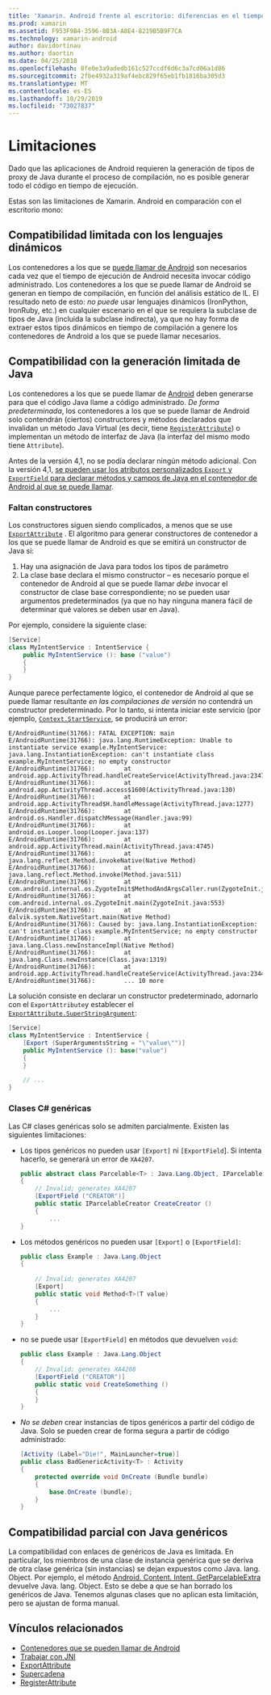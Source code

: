 ```yaml
---
title: 'Xamarin. Android frente al escritorio: diferencias en el tiempo de ejecución de mono'
ms.prod: xamarin
ms.assetid: F953F9B4-3596-8B3A-A8E4-8219B5B9F7CA
ms.technology: xamarin-android
author: davidortinau
ms.author: daortin
ms.date: 04/25/2018
ms.openlocfilehash: 8fe0e3a9adedb161c527ccdf6d6c3a7cd06a1d86
ms.sourcegitcommit: 2fbe4932a319af4ebc829f65eb1fb1816ba305d3
ms.translationtype: MT
ms.contentlocale: es-ES
ms.lasthandoff: 10/29/2019
ms.locfileid: "73027837"
---
```

# <a name="limitations"></a>Limitaciones

Dado que las aplicaciones de Android requieren la generación de tipos de proxy de Java durante el proceso de compilación, no es posible generar todo el código en tiempo de ejecución.

Estas son las limitaciones de Xamarin. Android en comparación con el escritorio mono:

## <a name="limited-dynamic-language-support"></a>Compatibilidad limitada con los lenguajes dinámicos

 Los contenedores a los que se [puede llamar de Android](~/android/platform/java-integration/android-callable-wrappers.md) son necesarios cada vez que el tiempo de ejecución de Android necesita invocar código administrado. Los contenedores a los que se puede llamar de Android se generan en tiempo de compilación, en función del análisis estático de IL. El resultado neto de esto: *no puede* usar lenguajes dinámicos (IronPython, IronRuby, etc.) en cualquier escenario en el que se requiera la subclase de tipos de Java (incluida la subclase indirecta), ya que no hay forma de extraer estos tipos dinámicos en tiempo de compilación a genere los contenedores de Android a los que se puede llamar necesarios.

## <a name="limited-java-generation-support"></a>Compatibilidad con la generación limitada de Java

Los contenedores a los que se puede llamar de [Android](~/android/platform/java-integration/android-callable-wrappers.md) deben generarse para que el código Java llame a código administrado. *De forma predeterminada*, los contenedores a los que se puede llamar de Android solo contendrán (ciertos) constructores y métodos declarados que invalidan un método Java Virtual (es decir, tiene [`RegisterAttribute`](xref:Android.Runtime.RegisterAttribute)) o implementan un método de interfaz de Java (la interfaz del mismo modo tiene `Attribute`).
  
Antes de la versión 4,1, no se podía declarar ningún método adicional. Con la versión 4,1, [se pueden usar los atributos personalizados `Export` y `ExportField` para declarar métodos y campos de Java en el contenedor de Android al que se puede llamar](~/android/platform/java-integration/working-with-jni.md).

### <a name="missing-constructors"></a>Faltan constructores

Los constructores siguen siendo complicados, a menos que se use [`ExportAttribute`](xref:Java.Interop.ExportAttribute) . El algoritmo para generar constructores de contenedor a los que se puede llamar de Android es que se emitirá un constructor de Java si:

1. Hay una asignación de Java para todos los tipos de parámetro
2. La clase base declara el mismo constructor &ndash; es necesario porque el contenedor de Android al que se puede llamar *debe* invocar el constructor de clase base correspondiente; no se pueden usar argumentos predeterminados (ya que no hay ninguna manera fácil de determinar qué valores se deben usar en Java).

Por ejemplo, considere la siguiente clase:

```csharp
[Service]
class MyIntentService : IntentService {
    public MyIntentService (): base ("value")
    {
    }
}
```

Aunque parece perfectamente lógico, el contenedor de Android al que se puede llamar resultante *en las compilaciones de versión* no contendrá un constructor predeterminado. Por lo tanto, si intenta iniciar este servicio (por ejemplo, [`Context.StartService`](xref:Android.Content.Context.StartService*), se producirá un error:

```shell
E/AndroidRuntime(31766): FATAL EXCEPTION: main
E/AndroidRuntime(31766): java.lang.RuntimeException: Unable to instantiate service example.MyIntentService: java.lang.InstantiationException: can't instantiate class example.MyIntentService; no empty constructor
E/AndroidRuntime(31766):        at android.app.ActivityThread.handleCreateService(ActivityThread.java:2347)
E/AndroidRuntime(31766):        at android.app.ActivityThread.access$1600(ActivityThread.java:130)
E/AndroidRuntime(31766):        at android.app.ActivityThread$H.handleMessage(ActivityThread.java:1277)
E/AndroidRuntime(31766):        at android.os.Handler.dispatchMessage(Handler.java:99)
E/AndroidRuntime(31766):        at android.os.Looper.loop(Looper.java:137)
E/AndroidRuntime(31766):        at android.app.ActivityThread.main(ActivityThread.java:4745)
E/AndroidRuntime(31766):        at java.lang.reflect.Method.invokeNative(Native Method)
E/AndroidRuntime(31766):        at java.lang.reflect.Method.invoke(Method.java:511)
E/AndroidRuntime(31766):        at com.android.internal.os.ZygoteInit$MethodAndArgsCaller.run(ZygoteInit.java:786)
E/AndroidRuntime(31766):        at com.android.internal.os.ZygoteInit.main(ZygoteInit.java:553)
E/AndroidRuntime(31766):        at dalvik.system.NativeStart.main(Native Method)
E/AndroidRuntime(31766): Caused by: java.lang.InstantiationException: can't instantiate class example.MyIntentService; no empty constructor
E/AndroidRuntime(31766):        at java.lang.Class.newInstanceImpl(Native Method)
E/AndroidRuntime(31766):        at java.lang.Class.newInstance(Class.java:1319)
E/AndroidRuntime(31766):        at android.app.ActivityThread.handleCreateService(ActivityThread.java:2344)
E/AndroidRuntime(31766):        ... 10 more
```

La solución consiste en declarar un constructor predeterminado, adornarlo con el `ExportAttribute`y establecer el [`ExportAttribute.SuperStringArgument`](xref:Java.Interop.ExportAttribute.SuperArgumentsString): 

```csharp
[Service]
class MyIntentService : IntentService {
    [Export (SuperArgumentsString = "\"value\"")]
    public MyIntentService (): base("value")
    {
    }

    // ...
}
```

### <a name="generic-c-classes"></a>Clases C# genéricas

Las C# clases genéricas solo se admiten parcialmente. Existen las siguientes limitaciones:

- Los tipos genéricos no pueden usar `[Export]` ni `[ExportField`]. Si intenta hacerlo, se generará un error de `XA4207`.

    ```csharp
    public abstract class Parcelable<T> : Java.Lang.Object, IParcelable
    {
        // Invalid; generates XA4207
        [ExportField ("CREATOR")]
        public static IParcelableCreator CreateCreator ()
        {
            ...
    }
    ```

- Los métodos genéricos no pueden usar `[Export]` o `[ExportField]`:

    ```csharp
    public class Example : Java.Lang.Object
    {
        
        // Invalid; generates XA4207
        [Export]
        public static void Method<T>(T value)
        {
            ...
        }
    }
    ```

- no se puede usar `[ExportField]` en métodos que devuelven `void`:

    ```csharp
    public class Example : Java.Lang.Object
    {
        // Invalid; generates XA4208
        [ExportField ("CREATOR")]
        public static void CreateSomething ()
        {
        }
    }
    ```

- _No se deben_ crear instancias de tipos genéricos a partir del código de Java.
    Solo se pueden crear de forma segura a partir de código administrado:

    ```csharp
    [Activity (Label="Die!", MainLauncher=true)]
    public class BadGenericActivity<T> : Activity
    {
        protected override void OnCreate (Bundle bundle)
        {
            base.OnCreate (bundle);
        }
    }
    ```

## <a name="partial-java-generics-support"></a>Compatibilidad parcial con Java genéricos

La compatibilidad con enlaces de genéricos de Java es limitada. En particular, los miembros de una clase de instancia genérica que se deriva de otra clase genérica (sin instancias) se dejan expuestos como Java. lang. Object. Por ejemplo, el método [Android. Content. Intent. GetParcelableExtra](xref:Android.Content.Intent.GetParcelableExtra*) devuelve Java. lang. Object. Esto se debe a que se han borrado los genéricos de Java.
Tenemos algunas clases que no aplican esta limitación, pero se ajustan de forma manual.

## <a name="related-links"></a>Vínculos relacionados

- [Contenedores que se pueden llamar de Android](~/android/platform/java-integration/android-callable-wrappers.md)
- [Trabajar con JNI](~/android/platform/java-integration/working-with-jni.md)
- [ExportAttribute](xref:Java.Interop.ExportAttribute)
- [Supercadena](xref:Java.Interop.ExportAttribute.SuperArgumentsString)
- [RegisterAttribute](xref:Android.Runtime.RegisterAttribute)
